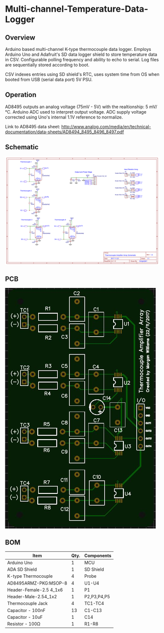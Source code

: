 # Multi-channel-Temperature-Data-Logger       

## Overview
Arduino based multi-channel K-type thermocouple data logger. Employs Arduino Uno and Adafruit's SD data logger shield to store temperature data in CSV. Configurable polling frequency and ability to echo to serial. Log files are sequentially stored according to boot.

CSV indexes entries using SD shield's RTC, uses system time from OS when booted from USB (serial data port) 5V PSU. 

## Operation 
AD8495 outputs an analog voltage (75mV - 5V) with the realtionship: 5 mV/°C. Arduino ADC used to interpret output voltage. ADC supply voltage corrected using Uno's internal 1.1V reference to normalize. 

Link to AD8495 data sheet: http://www.analog.com/media/en/technical-documentation/data-sheets/AD8494_8495_8496_8497.pdf

## Schematic
![](https://github.com/morganjlw/Multi-Channel-Temperature-Data-Logger/blob/master/Thermocouple-Array.png)


## PCB
![](https://github.com/morganjlw/Multi-Channel-Temperature-Data-Logger/blob/master/Thermocouple%20Amplifier%20Array%20PCB.JPG)


## BOM

 Item    | Qty.    | Components 
---------|---------|------------
Arduino Uno  | 1 | MCU  
ADA SD Shield  | 1 | SD Shield
K-type Thermocouple | 4 | Probe   
AD8495ARMZ-PKG:MSOP-8  | 4 | U1-U4   
Header-Female-2.5 4_1x6  | 1 | P1      
Header-Male-2.54_1x2 | 1 | P2,P3,P4,P5
Thermocouple Jack  | 4 | TC1-TC4   
Capacitor - 100nF | 13 | C1-C13   
Capacitor - 10uF | 1 | C14
Resistor - 100Ω | 1 | R1-R8
 
 
 
